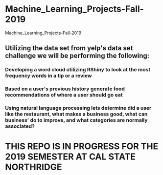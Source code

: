 # Machine_Learning_Projects-Fall-2019
Machine_Learning_Projects-Fall-2019

## Utilizing the data set from yelp's data set challenge we will be performing the following:

### Developing a word cloud utilizing RShiny to look at the most frequency words in a tip or a review 

### Based on a user's previous history generate food recommendations of where a user should go eat

### Using natural language processing lets determine did a user like the restaurant, what makes a business good, what can business' do to improve, and what categories are normally associated?


# THIS REPO IS IN PROGRESS FOR THE 2019 SEMESTER AT CAL STATE NORTHRIDGE
